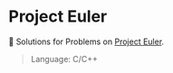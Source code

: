 # Project Euler
:bookmark_tabs: Solutions for Problems on [Project Euler](https://projecteuler.net/).
> Language: C/C++

